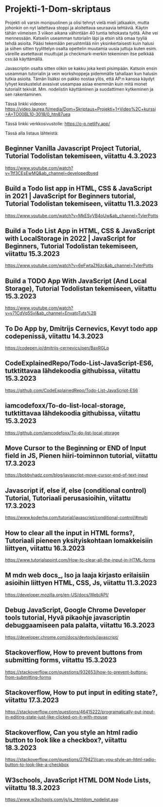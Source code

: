 # Projekti-1-Dom-skriptaus

Projekti oli varsin monipuolinen ja olisi tehnyt vielä mieli jatkaakin, mutta johonkin on nyt laitettava stoppi ja aloitettava seuraavia tehtäviä.
Käytin tähän viimeisen 3 viikon aikana vähintään 40 tuntia tehokasta työtä. Aihe vei mennessään. Katselin useamman tutorialin läpi ja etsin sitä omaa tyyliä tehdä asioita. Pääsi tekemään perushtmlää niin yksinkertaisesti kuin halusi ja siihen sitten tyylittelyn osalta opettelin muutamia uusia juttuja kuten esim. väreille asetettavat muuttujat ja checkmark-merkin tekeminen itse pelkkää css:ää käyttämällä.

Javascriptin osalta sitten olikin se kakku joka kesti pisimpään. Katsoin ensin useamman tutorialin ja vein workshoppeja pidemmälle tahallaan kun halusin tutkia asioita.
Tämän lisäksi on pakko nostaa ylös, että AP:n kanssa käydyt lyhyet keskustelut avasivat useampaa asiaa enemmän kuin mitä monet tutorialit tekivät. Mm. nodelistin käyttäminen ja suodattimen kytkeminen ja sen rakentaminen.

Tässä linkki videoon: https://video.laurea.fi/media/Dom+Skriptaus+Projekti+1+Video%2C+kurssi+A+TO00BL10-3018/0_htn87uea

Tässä linkki verkkosivustolle: https://o-p.netlify.app/

Tässä alla listaus lähteistä:

## Beginner Vanilla Javascript Project Tutorial, Tutorial Todolistan tekemiseen, viitattu 4.3.2023

https://www.youtube.com/watch?v=Ttf3CEsEwMQ&ab_channel=developedbyed

## Build a Todo list app in HTML, CSS & JavaScript in 2021 | JavaScript for Beginners tutorial, Tutorial Todolistan tekemiseen, viitattu 11.3.2023

https://www.youtube.com/watch?v=MkESyVB4oUw&ab_channel=TylerPotts

## Build a Todo List App in HTML, CSS & JavaScript with LocalStorage in 2022 | JavaScript for Beginners, Tutorial Todolistan tekemiseen, viitattu 15.3.2023

https://www.youtube.com/watch?v=6eFwtaZf6zc&ab_channel=TylerPotts

## Build a TODO App With JavaScript (And Local Storage), Tutorial Todolistan tekemiseen, viitattu 15.3.2023

https://www.youtube.com/watch?v=y71CdVq5SvI&ab_channel=EnvatoTuts%2B

## To Do App by, Dmitrijs Cernevics, Kevyt todo app codepenissä, viitattu 14.3.2023

https://codepen.io/dmitrijs-cernevics/pen/BaxRGLp

## CodeExplainedRepo/Todo-List-JavaScript-ES6, tutktittavaa lähdekoodia githubissa, viitattu 15.3.2023

https://github.com/CodeExplainedRepo/Todo-List-JavaScript-ES6

## iamcodefoxx/To-do-list-local-storage, tutktittavaa lähdekoodia githubissa, viitattu 15.3.2023

https://github.com/iamcodefoxx/To-do-list-local-storage

## Move Cursor to the Beginning or END of Input field in JS, Pienen hiiri-toiminnon tutorial, viitattu 17.3.2023

https://bobbyhadz.com/blog/javascript-move-cursor-end-of-text-input

## Javascript if, else if, else (conditional control) Tutorial, Tutoriaali perusasioihin, viitattu 17.3.2023

https://www.koderhq.com/tutorial/javascript/conditional-control/#multi

## How to clear all the input in HTML forms?, Tutoriaali pieneen yksityiskohtaan lomakkeisiin liittyen, viitattu 16.3.2023

https://www.tutorialspoint.com/How-to-clear-all-the-input-in-HTML-forms

## M mdn web docs\_, Iso ja laaja kirjasto erilaisiin asioihin liittyen HTML, CSS, Js, viitattu 11.3.2023

https://developer.mozilla.org/en-US/docs/Web/API/

## Debug JavaScript, Google Chrome Developer tools tutorial, Hyvä pikaohje javascriptin debuggaamiseen pala palalta, viitattu 16.3.2023

https://developer.chrome.com/docs/devtools/javascript/

## Stackoverflow, How to prevent buttons from submitting forms, viitattu 15.3.2023

https://stackoverflow.com/questions/932653/how-to-prevent-buttons-from-submitting-forms

## Stackoverflow, How to put input in editing state?, viitattu 17.3.2023

https://stackoverflow.com/questions/46415222/programatically-put-input-in-editing-state-just-like-clicked-on-it-with-mouse

## Stackoverflow, Can you style an html radio button to look like a checkbox?, viitattu 18.3.2023

https://stackoverflow.com/questions/279421/can-you-style-an-html-radio-button-to-look-like-a-checkbox

## W3schools, JavaScript HTML DOM Node Lists, viitattu 18.3.2023

https://www.w3schools.com/js/js_htmldom_nodelist.asp

